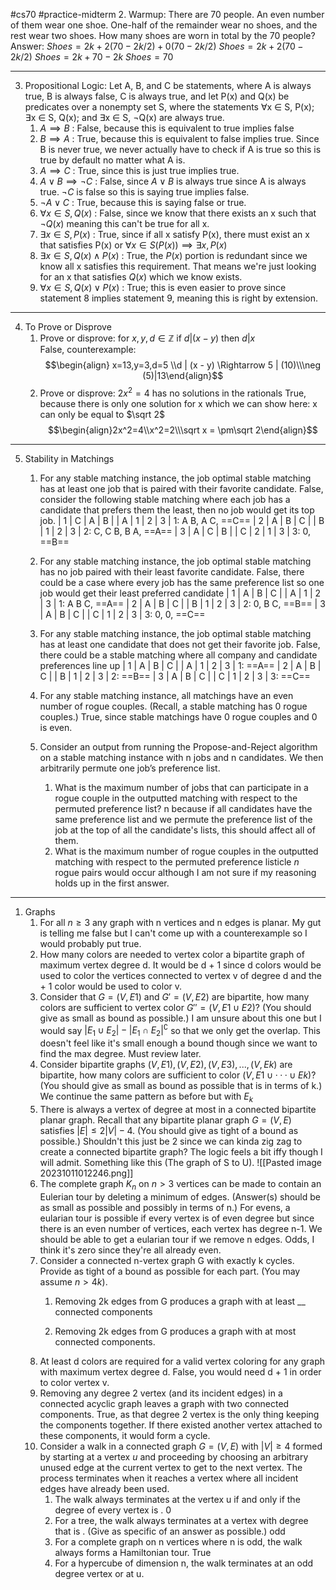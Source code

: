 #cs70 #practice-midterm
2. Warmup: There are 70 people. An even number of them wear one shoe. One-half of the remainder wear no shoes, and the rest wear two shoes. How many shoes are worn in total by the 70 people?
	Answer: 
			 $Shoes = 2k + 2(70-2k/2) + 0(70-2k/2)$
			$Shoes = 2k + 2(70-2k/2)$
			$Shoes = 2k + 70 - 2k$
			$Shoes = 70$
____
 3.  Propositional Logic: Let A, B, and C be statements, where A is always true, B is always false, C is always true, and let P(x) and Q(x) be predicates over a nonempty set S, where the statements ∀x ∈ S, P(x); ∃x ∈ S, Q(x); and ∃x ∈ S, ¬Q(x) are always true.
	 1.  $A \implies B$ : 
		 False, because this is equivalent to true implies false
	 2. $B \implies A$ : 
		 True, because this is equivalent to false implies true. Since B is never true, we never actually have to check if A is true so this is true by default no matter what A is.
	 3. $A \implies C$ : 
		 True, since this is just true implies true.
	 4. $A\vee B\implies\neg C$ : 
		 False, since $A\vee B$ is always true since A is always true. $\neg C$ is false so this is saying true implies false.
	 5. $\neg A \vee C$ : 
		 True, because this is saying false or true.
	 6. $\forall x \in S, Q(x)$ : 
		 False, since we know that there exists an x such that $\neg Q(x)$ meaning this can't be true for all x.
	 7. $\exists x \in S,P(x)$ : 
		 True, since if all x satisfy P(x), there must exist an x that satisfies P(x) or $\forall x \in S(P(x)) \implies \exists x,P(x)$
	 8. $\exists x \in S, Q(x) \wedge P(x)$ : 
		 True, the $P(x)$ portion is redundant since we know all x satisfies this requirement. That means we're just looking for an x that satisfies $Q(x)$ which we know exists.
	 9. $\forall x \in S, Q(x) \vee P(x)$ : 
		 True; this is even easier to prove since statement 8 implies statement 9, meaning this is right by extension.
____
 4. To Prove or Disprove
	 1. Prove or disprove: for $x,y,d \in \mathbb{Z}$ if $d | (x-y)$ then $d | x$  
		 False, counterexample: $$\begin{align} x=13,y=3,d=5 \\d | (x - y) \Rightarrow 5 | (10)\\\neg (5)|13\end{align}$$
	2. Prove or disprove:  $2x^2=4$ has no solutions in the rationals
		True, because there is only one solution for x which we can show here: x can only be equal to $\sqrt 2$ $$\begin{align}2x^2=4\\x^2=2\\\sqrt x = \pm\sqrt 2\end{align}$$
____
 5. Stability in Matchings
	 1. For any stable matching instance, the job optimal stable matching has at least one job that is paired with their favorite candidate. 
		  False, consider the following stable matching where each job has a   candidate that prefers them the least, then no job would get its top job.
		    | 1   | C   | A   | B   |              | A   | 1   | 2   | 3   |          1:    A B, A C, ==C==
		    | 2   | A   | B   | C   |              | B   | 1   | 2   | 3   |         2: C, C B, B A, ==A==
		    | 3   | A  | C   | B   |              | C   | 2   | 1    | 3   |          3: 0, ==B==
		    
	 2. For any stable matching instance, the job optimal stable matching has no job paired with their least favorite candidate.
		False, there could be a case where every job has the same preference list so one job would get their least preferred candidate
		     | 1   | A   | B   | C   |              | A   | 1   | 2   | 3   |          1:    A B C, ==A==
		     | 2   | A   | B   | C   |              | B   | 1   | 2   | 3   |         2: 0, B C, ==B==
		     | 3   | A  | B   | C   |               | C   | 1   | 2    | 3   |          3: 0, 0, ==C==
	 3. For any stable matching instance, the job optimal stable matching has at least one candidate that does not get their favorite job.
		  False, there could be a stable matching where all company and candidate preferences line up
                   | 1   | A   | B   | C   |              | A   | 1   | 2   | 3   |          1:    ==A==
		    | 2   | A   | B   | C   |              | B   | 1   | 2   | 3   |         2:  ==B==
		    | 3   | A   |  B  | C   |              | C   | 1   | 2   | 3   |          3:  ==C==
	 4. For any stable matching instance, all matchings have an even number of rogue couples. (Recall, a stable matching has 0 rogue couples.)
		  True, since stable matchings have 0 rogue couples and 0 is even.
	 5. Consider an output from running the Propose-and-Reject algorithm on a stable matching instance with n jobs and n candidates. We then arbitrarily permute one job’s preference list.
		 1. What is the maximum number of jobs that can participate in a rogue couple in the outputted matching with respect to the permuted preference list?
			   n because if all candidates have the same preference  list and we permute the preference list of the job at the top of all the candidate's lists, this should affect all of them.
		 2. What is the maximum number of rogue couples in the outputted matching with respect to the permuted preference listicle
			   $n$ rogue pairs would occur although I am not sure if my reasoning holds up in the first answer. 
____   
 1. Graphs
	 1. For all $n \geq 3$  any graph with n vertices and n edges is planar.
			  My gut is telling me false but I can't come up with a counterexample so I would probably put true.
	  2. How many colors are needed to vertex color a bipartite graph of maximum vertex degree d.
			  It would be d + 1 since d colors would be used to color the vertices connected to vertex v of degree d and the + 1 color would be used to color v.
	  3. Consider that $G = (V,E1)$ and $G′ = (V,E2)$ are bipartite, how many colors are sufficient to vertex color $G′′ = (V,E1 ∪E2)?$ (You should give as small as bound as possible.)
			I am unsure about this one but I would say $|E_1 \cup E_2| - |E_1 \cap E_2|^\complement$ so that we only get the overlap. This doesn't feel like it's small enough a bound though  since we want to find the max degree. Must review later.
	  4. Consider bipartite graphs $(V,E1),(V,E2),(V,E3),...,(V,Ek)$ are bipartite, how many colors are sufficient to color $(V,E1 ∪ ··· ∪ Ek)?$ (You should give as small as bound as possible that is in terms of k.)
			  We continue the same pattern as before but with $E_k$ 	  
	  5.   There is always a vertex of degree at most in a connected bipartite planar graph. Recall that any bipartite planar graph $G = (V,E)$ satisfies $|E| ≤ 2|V|−4$. (You should give as tight of a bound as possible.)
			Shouldn't this just be 2 since we can kinda zig zag to create a connected bipartite graph? The logic feels a bit iffy though I will admit. Something like this (The graph of S to U). 
			![[Pasted image 20231011012246.png]]
	  6.   The complete graph $K_n$ on $n > 3$ vertices can be made to contain an Eulerian tour by deleting a minimum of edges. (Answer(s) should be as small as possible and possibly in terms of n.)
			  For evens, a eularian tour is possible if every vertex is of even degree but since there is an even number of vertices, each vertex has degree n-1. We should be able to get a eularian tour if we remove n edges. Odds, I think it's zero since  they're all already even.
	  7. Consider a connected n-vertex graph G with exactly k cycles. Provide as tight of a bound as possible for each part. (You may assume $n > 4k$).
		  1. Removing 2k edges from G produces a graph with at least __ connected components
				  
		  1. Removing 2k edges from G produces a graph with at most connected components.
	  8. At least d colors are required for a valid vertex coloring for any graph with maximum vertex degree d.
			  False, you would need d + 1 in order to color vertex v.
	  9.  Removing any degree 2 vertex (and its incident edges) in a connected acyclic graph leaves a graph with two connected components.
			  True, as that degree 2 vertex is the only thing keeping the components together. If there existed another vertex attached to these components, it would form a cycle.
	  10. Consider a walk in a connected graph $G = (V,E)$ with $|V| ≥ 4$ formed by starting at a vertex $u$ and proceeding by choosing an arbitrary unused edge at the current vertex to get to the next vertex. The process terminates when it reaches a vertex where all incident edges have already been used.
		  1. The walk always terminates at the vertex u if and only if the degree of every vertex is .
				  0
		  2. For a tree, the walk always terminates at a vertex with degree that is . (Give as specific of an answer as possible.)
				  odd
		  1. For a complete graph on n vertices where n is odd, the walk always forms a Hamiltonian tour.
				  True
		  1. For a hypercube of dimension n, the walk terminates at an odd degree vertex or at u.